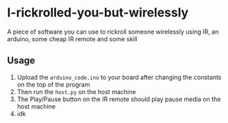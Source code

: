 # I-rickrolled-you-but-wirelessly
A piece of software you can use to rickroll someone wirelessly using IR, an arduino, some cheap IR remote and some skill 


## Usage

1. Upload the `arduino_code.ino` to your board after changing the constants on the top of the program
2. Then run the `host.py` on the host machine
3. The Play/Pause button on the IR remote should play pause media on the host machine 
4. idk
